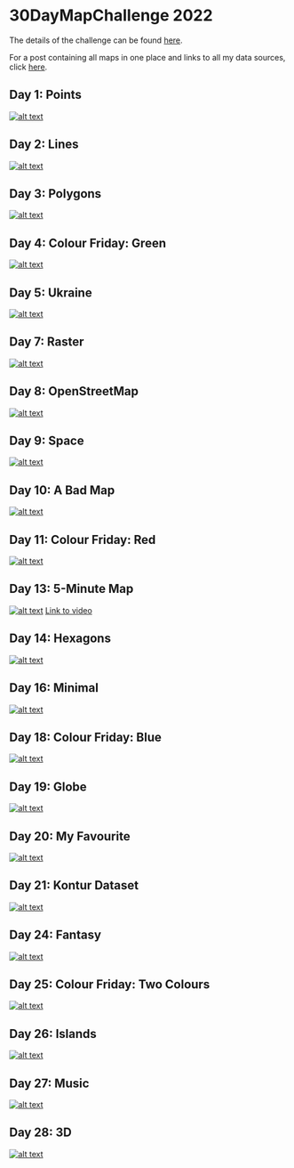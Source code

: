 # 30DayMapChallenge 2022
The details of the challenge can be found [here](https://github.com/tjukanovt/30DayMapChallenge). <br>

For a post containing all maps in one place and links to all my data sources, click [here](https://ivabrunec.github.io/30daymap). 

## Day 1: Points
[![alt text](day_1_points/day1_points.png)](day_1_points/)

## Day 2: Lines
[![alt text](day_2_lines/day2_lines.png)](day_2_lines/)

## Day 3: Polygons
[![alt text](day_3_polygons/day3_polygon.png)](day_3_polygons/)

## Day 4: Colour Friday: Green
[![alt text](day_4_green/day4_green.png)](day_4_green/)

## Day 5: Ukraine
[![alt text](day_5_ukraine/day5_ukraine.png)](day_5_ukraine/)

## Day 7: Raster
[![alt text](day_7_raster/day7_raster.png)](day_7_raster/)

## Day 8: OpenStreetMap
[![alt text](day_8_OSM/day8_OSM.png)](day_8_OSM/)

## Day 9: Space
[![alt text](day_9_space/day9_space1.png)](day_9_space/)

## Day 10: A Bad Map
[![alt text](day_10_bad_map/day10_badmap.png)](day_10_bad_map/)

## Day 11: Colour Friday: Red
[![alt text](day_11_red/day11_red.png)](day_11_red/)

## Day 13: 5-Minute Map
[![alt text](day_13_5_min_map/day13_5min.png)](day_13_5_min_map/)
[Link to video](day_13_5_min_map/day13_5min_recording.mp4)

## Day 14: Hexagons
[![alt text](day_14_hexagons/day14_hexagons.png)](day_14_hexagons/)

## Day 16: Minimal
[![alt text](day_16_minimal/day16_minimal.png)](day_16_minimal/)

## Day 18: Colour Friday: Blue
[![alt text](day_18_blue/day18_blue_composite.png)](day_18_blue/)

## Day 19: Globe
[![alt text](day_19_globe/day19_globe.png)](day_19_globe/)

## Day 20: My Favourite
[![alt text](day_20_my_fav/day20_myfav.png)](day_20_my_fav/)

## Day 21: Kontur Dataset
[![alt text](day_21_kontur/day21_kontur.png)](day_21_kontur/)

## Day 24: Fantasy
[![alt text](day_24_fantasy/day24_fantasy.png)](day_24_fantasy/)

## Day 25: Colour Friday: Two Colours
[![alt text](day_25_two_colors/day25_2colors.png)](day_25_two_colors/)

## Day 26: Islands
[![alt text](day_26_islands/day26_islands.png)](day_26_islands/)

## Day 27: Music
[![alt text](day_27_music/day27_music.png)](day_27_music/)

## Day 28: 3D
[![alt text](day_28_3D/day28_3d_7.png)](day_28_3D/)